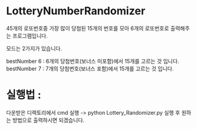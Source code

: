 # LotteryNumberRandomizer

45개의 로또번호중 가장 많이 당첨된 15개의 번호를 모아 6개의 로또번호로 출력해주는 프로그램입니다.

모드는 2가지가 있습니다.

bestNumber 6 : 6개의 당첨번호(보너스 미포함)에서 15개를 고르는 것 입니다.
bestNumber 7 : 7개의 당첨번호(보너스 포함)에서 15개를 고르는 것 입니다.

# 실행법 :

다운받은 디렉토리에서 cmd 실행 -> python Lottery_Randomizer.py 실행 후 원하는 방법으로 출력하시면 되겠습니다. 
